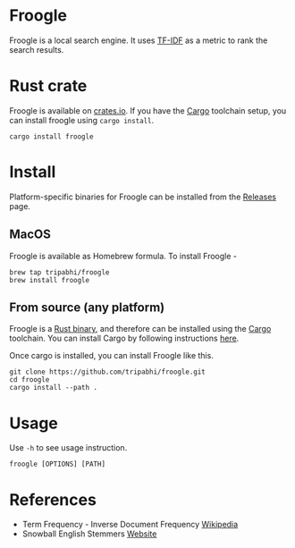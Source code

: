 # Froogle

Froogle is a local search engine. It uses [TF-IDF](https://en.wikipedia.org/wiki/Tf%E2%80%93idf) as a metric to rank the search results.



# Rust crate
Froogle is available on [crates.io](https://crates.io/crates/froogle). If you have the [Cargo](https://doc.rust-lang.org/cargo/) toolchain setup, you can install froogle using `cargo install`.
```console
cargo install froogle
```

# Install
Platform-specific binaries for Froogle can be installed from the [Releases](https://github.com/tripabhi/froogle/releases) page.

## MacOS
Froogle is available as Homebrew formula. To install Froogle -
```console
brew tap tripabhi/froogle
brew install froogle
```

## From source (any platform)
Froogle is a [Rust binary](https://doc.rust-lang.org/cargo/reference/cargo-targets.html#binaries), and therefore can be installed using the [Cargo](https://doc.rust-lang.org/cargo/) toolchain.
You can install Cargo by following instructions [here](https://doc.rust-lang.org/cargo/getting-started/installation.html).


Once cargo is installed, you can install Froogle like this.

```console
git clone https://github.com/tripabhi/froogle.git
cd froogle
cargo install --path .

```

# Usage
Use `-h` to see usage instruction.
```
froogle [OPTIONS] [PATH]
```



# References
- Term Frequency - Inverse Document Frequency [Wikipedia](https://en.wikipedia.org/wiki/Tf%E2%80%93idf)
- Snowball English Stemmers [Website](https://snowballstem.org/)
